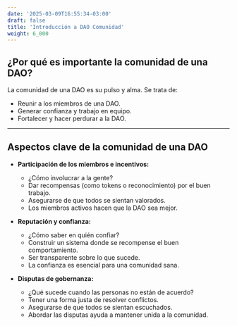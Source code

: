```yaml
---
date: '2025-03-09T16:55:34-03:00'
draft: false
title: 'Introducción a DAO Comunidad'
weight: 6_000
---
```


## ¿Por qué es importante la comunidad de una DAO?

La comunidad de una DAO es su pulso y alma. Se trata de:

* Reunir a los miembros de una DAO.
* Generar confianza y trabajo en equipo.
* Fortalecer y hacer perdurar a la DAO.

---

## Aspectos clave de la comunidad de una DAO

* **Participación de los miembros e incentivos:**
  * ¿Cómo involucrar a la gente?
  * Dar recompensas (como tokens o reconocimiento) por el buen trabajo.
  * Asegurarse de que todos se sientan valorados.
  * Los miembros activos hacen que la DAO sea mejor.

* **Reputación y confianza:**
  * ¿Cómo saber en quién confiar?
  * Construir un sistema donde se recompense el buen comportamiento.
  * Ser transparente sobre lo que sucede.
  * La confianza es esencial para una comunidad sana.

* **Disputas de gobernanza:**
  * ¿Qué sucede cuando las personas no están de acuerdo?
  * Tener una forma justa de resolver conflictos.
  * Asegurarse de que todos se sientan escuchados. 
  * Abordar las disputas ayuda a mantener unida a la comunidad.